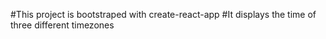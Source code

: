 #This project is bootstraped with create-react-app
#It displays the time of three different timezones